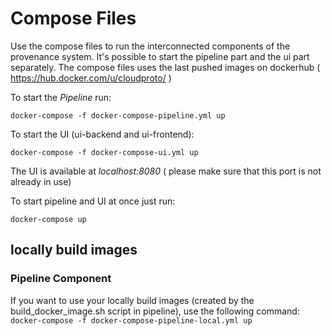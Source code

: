 # Compose Files

Use the compose files to run the interconnected components of the provenance system.
It's possible to start the pipeline part and the ui part separately.
The compose files uses the last pushed images on dockerhub ( https://hub.docker.com/u/cloudproto/ )

To start the *Pipeline* run:
    
 ```docker-compose -f docker-compose-pipeline.yml up```

To start the UI (ui-backend and ui-frontend):

 ```docker-compose -f docker-compose-ui.yml up```

The UI is available at *localhost:8080* ( please make sure that this port is not already in use)

To start pipeline and UI at once just run:

 ```docker-compose up```

## locally build images

### Pipeline Component
If you want to use your locally build images (created by the build_docker_image.sh script in pipeline), use the following command:
    ```docker-compose -f docker-compose-pipeline-local.yml up```
